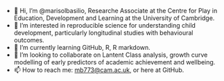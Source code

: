 - 👋 Hi, I’m @marisolbasilio, Researche Associate at the Centre for Play in Education, Development and Learning at the University of Cambridge. 
- 👀 I’m interested in reproducible science for understanding child development, particularly longitudinal studies with behavioural outcomes.
- 🌱 I’m currently learning GitHub, R, R markdown. 
- 💞️ I’m looking to collaborate on Lantent Class analysis, growth curve modelling of early predictors of academic achievement and wellbeing. 
- 📫 How to reach me: mb773@cam.ac.uk, or here at GitHub. 

<!---
marisolbasilio/marisolbasilio is a ✨ special ✨ repository because its `README.md` (this file) appears on your GitHub profile.
You can click the Preview link to take a look at your changes.
--->
